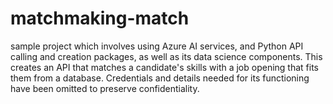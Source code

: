 # matchmaking-match
sample project which involves using Azure AI services, and Python API calling and creation packages, as well as its data science components. This creates an API that matches a candidate's skills with a job opening that fits them from a database.
Credentials and details needed for its functioning have been omitted to preserve confidentiality.
```
